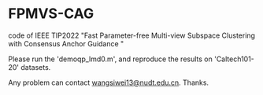 # FPMVS-CAG
code of IEEE TIP2022 "Fast Parameter-free Multi-view Subspace Clustering with Consensus Anchor Guidance "

Please run the 'demoqp_lmd0.m', and reproduce the results on 'Caltech101-20' datasets.

Any problem can contact wangsiwei13@nudt.edu.cn. Thanks.


